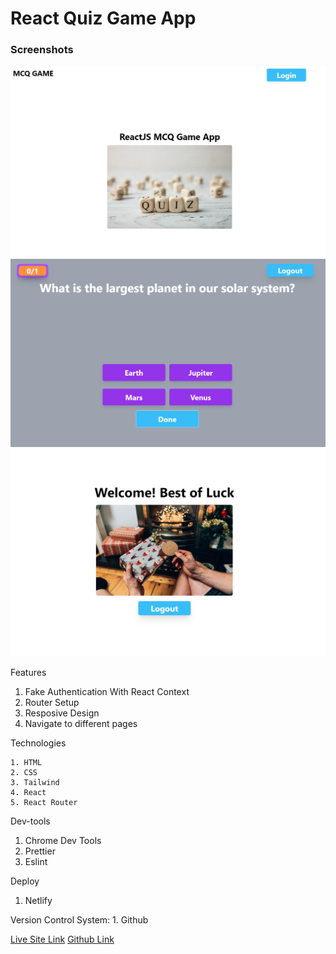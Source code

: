 # React Quiz Game App


### Screenshots
![Login Page](image.png)
![Game Page](image-1.png)
![Welcome](image-2.png)


Features
   1.  Fake Authentication With  React Context
   2. Router Setup 
   3. Resposive Design
   4. Navigate to different pages
    
 Technologies

    1. HTML
    2. CSS
    3. Tailwind
    4. React
    5. React Router

 Dev-tools
 1. Chrome Dev Tools
 2. Prettier
 3. Eslint

 Deploy
   1. Netlify

 Version Control System: 
    1. Github

    

 [Live Site Link](https://willowy-tarsier-5eec12.netlify.app/)
 [Github Link](https://github.com/Azmal7374/react-quiz-game)